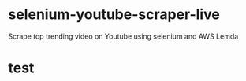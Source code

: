 # selenium-youtube-scraper-live
Scrape top trending video on Youtube using selenium and AWS Lemda
# test